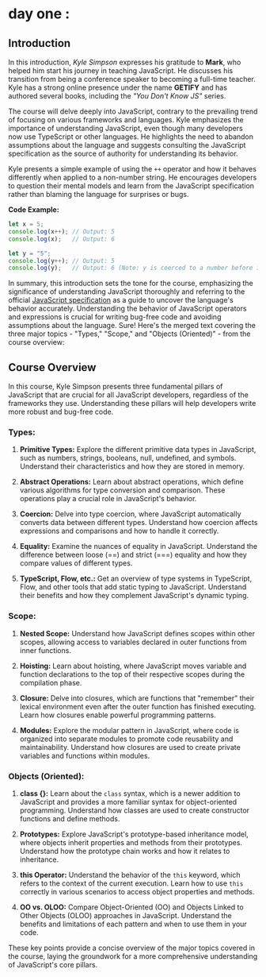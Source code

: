 # day one :

## Introduction 
In this introduction, *Kyle Simpson* expresses his gratitude to **Mark**, who helped him start his journey in teaching JavaScript. He discusses his transition from being a conference speaker to becoming a full-time teacher. Kyle has a strong online presence under the name **GETIFY** and has authored several books, including the *"You Don't Know JS"* series.

The course will delve deeply into JavaScript, contrary to the prevailing trend of focusing on various frameworks and languages. Kyle emphasizes the importance of understanding JavaScript, even though many developers now use TypeScript or other languages. He highlights the need to abandon assumptions about the language and suggests consulting the JavaScript specification as the source of authority for understanding its behavior.

Kyle presents a simple example of using the `++` operator and how it behaves differently when applied to a non-number string. He encourages developers to question their mental models and learn from the JavaScript specification rather than blaming the language for surprises or bugs.

**Code Example:**

```javascript
let x = 5;
console.log(x++); // Output: 5
console.log(x);   // Output: 6

let y = "5";
console.log(y++); // Output: 5
console.log(y);   // Output: 6 (Note: y is coerced to a number before incrementing)
```

In summary, this introduction sets the tone for the course, emphasizing the significance of understanding JavaScript thoroughly and referring to the official [JavaScript specification](https://tc39.es/ecma262/) as a guide to uncover the language's behavior accurately. Understanding the behavior of JavaScript operators and expressions is crucial for writing bug-free code and avoiding assumptions about the language.
Sure! Here's the merged text covering the three major topics - "Types," "Scope," and "Objects (Oriented)" - from the course overview:




## Course Overview

In this course, Kyle Simpson presents three fundamental pillars of JavaScript that are crucial for all JavaScript developers, regardless of the frameworks they use. Understanding these pillars will help developers write more robust and bug-free code.

### Types:

1. **Primitive Types:** Explore the different primitive data types in JavaScript, such as numbers, strings, booleans, null, undefined, and symbols. Understand their characteristics and how they are stored in memory.

2. **Abstract Operations:** Learn about abstract operations, which define various algorithms for type conversion and comparison. These operations play a crucial role in JavaScript's behavior.

3. **Coercion:** Delve into type coercion, where JavaScript automatically converts data between different types. Understand how coercion affects expressions and comparisons and how to handle it correctly.

4. **Equality:** Examine the nuances of equality in JavaScript. Understand the difference between loose (==) and strict (===) equality and how they compare values of different types.

5. **TypeScript, Flow, etc.:** Get an overview of type systems in TypeScript, Flow, and other tools that add static typing to JavaScript. Understand their benefits and how they complement JavaScript's dynamic typing.

### Scope:

1. **Nested Scope:** Understand how JavaScript defines scopes within other scopes, allowing access to variables declared in outer functions from inner functions.

2. **Hoisting:** Learn about hoisting, where JavaScript moves variable and function declarations to the top of their respective scopes during the compilation phase.

3. **Closure:** Delve into closures, which are functions that "remember" their lexical environment even after the outer function has finished executing. Learn how closures enable powerful programming patterns.

4. **Modules:** Explore the modular pattern in JavaScript, where code is organized into separate modules to promote code reusability and maintainability. Understand how closures are used to create private variables and functions within modules.

### Objects (Oriented):

1. **class {}:** Learn about the `class` syntax, which is a newer addition to JavaScript and provides a more familiar syntax for object-oriented programming. Understand how classes are used to create constructor functions and define methods.

2. **Prototypes:** Explore JavaScript's prototype-based inheritance model, where objects inherit properties and methods from their prototypes. Understand how the prototype chain works and how it relates to inheritance.

3. **this Operator:** Understand the behavior of the `this` keyword, which refers to the context of the current execution. Learn how to use `this` correctly in various scenarios to access object properties and methods.

4. **OO vs. OLOO:** Compare Object-Oriented (OO) and Objects Linked to Other Objects (OLOO) approaches in JavaScript. Understand the benefits and limitations of each pattern and when to use them in your code.

These key points provide a concise overview of the major topics covered in the course, laying the groundwork for a more comprehensive understanding of JavaScript's core pillars.
